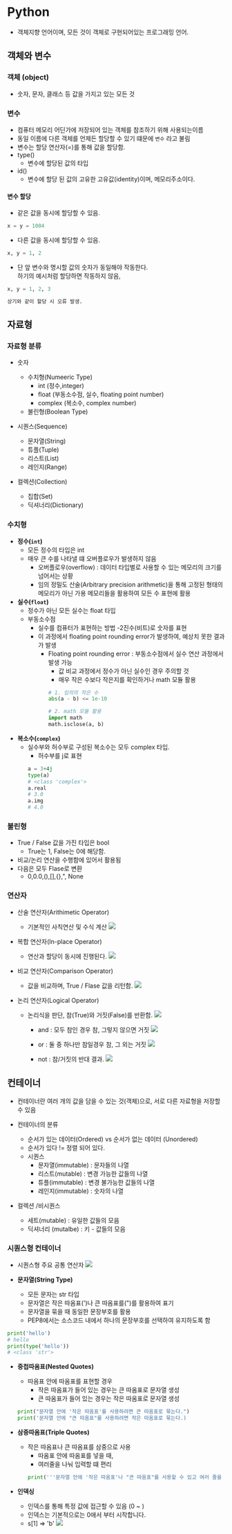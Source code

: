 # Python
  - 객체지향 언어이며, 모든 것이 객체로 구현되어있는 프로그래밍 언어.

## 객체와 변수

### 객체 (object)
  - 숫자, 문자, 클래스 등 값을 가지고 있는 모든 것

### 변수
  - 컴퓨터 메모리 어딘가에 저장되어 있는 객체를 참조하기 위해 사용되는이름
  - 동일 이름에 다른 객체를 언제든 할당할 수 있기 떄문에 `변수` 라고 불림
  - 변수는 할당 연산자(=)를 통해 값을 할당함.
  - type()
    - 변수에 할당된 값의 타입
  - id()
    - 변수에 할당 된 값의 고유한 고유값(identity)이며, 메모리주소이다.
#### 변수 할당
  - 같은 값을 동시에 할당할 수 있음.
  ``` python
  x = y = 1004
  ```

   - 다른 값을 동시에 할당할 수 있음.
  ```python
  x, y = 1, 2
  ```
  - 단 앞 변수와 명시할 값의 숫자가 동일해야 작동한다.<br>
    하기의 예시처럼 할당하면 작동하지 않음,
  ```python
  x, y = 1, 2, 3
  
  상기와 같이 할당 시 오류 발생.
  ```
## 자료형

### 자료형 분류
  - 숫자
    - 수치형(Numeeric Type)
      - int (정수,integer)
      - float (부동소수점, 실수, floating point number)
      - complex (복소수, complex number)
    - 불린형(Boolean Type)

  - 시퀀스(Sequence)
    - 문자열(String)
    - 튜플(Tuple)
    - 리스트(List)
    - 레인지(Range)
  
  - 컬렉션(Collection)
    - 집합(Set)
    - 딕셔너리(Dictionary)

### 수치형
  - **정수(`int`)**
    - 모든 정수의 타입은 int
    - 매우 큰 수를 나타낼 떄 오버플로우가 발생하지 않음
      - 오버플로우(overflow) : 데이터 타입별로 사용할 수 있는 메모리의 크기를 넘어서는 상황
      - 임의 정밀도 산술(Arbitrary precision arithmetic)을 통해 고정된 형태의 메모리가 아닌 가용 메모리들을 활용하여 모든 수 표현에 활용
  - **실수(`float`)**
    - 정수가 아닌 모든 실수는 float 타입
    - 부동소수점
      - 실수를 컴퓨터가 표현하는 방법 -2진수(비트)로 숫자를 표현
      - 이 과정에서 floating point rounding error가 발생하여, 예상치 못한 결과가 발생
        - Floating point rounding error : 부동소수점에서 실수 연산 과정에서 발생 가능
            - 값 비교 과정에서 정수가 아닌 실수인 경우 주의할 것
            - 매우 작은 수보다 작은지를 확인하거나 math 모듈 활용
            ```python
            # 1. 임의의 작은 수
            abs(a - b) <= 1e-10

            # 2. math 모듈 활용
            import math
            math.isclose(a, b)
            ```
  - **복소수(`complex`)**
    - 실수부와 허수부로 구성된 복소수는 모두 complex 타입.
      - 허수부를 j로 표현
      ```python
      a = 3+4j
      type(a)
      # <class 'complex'>
      a.real
      # 3.0
      a.img
      # 4.0
      ```
### 불린형
  - True / False 값을 가진 타입은 bool
    - True는 1, False는 0에 해당함.
  - 비교/논리 연산을 수행함에 있어서 활용됨
  - 다음은 모두 Flase로 변환
    - 0,0.0,(),[],{},", None

### 연산자
  - 산술 연산자(Arithimetic Operator)
    - 기본적인 사칙연산 및 수식 계산
  ![](/image/Operator.PNG)
  - 복합 연산자(In-place Operator)
    - 연산과 할당이 동시에 진행된다.
  ![](/image/In-place%20operator.PNG)

  - 비교 연산자(Comparison Operator)
    - 값을 비교하며, True / Flase 값을 리턴함.
  ![](/image/Comparison%20operator.PNG)

  - 논리 연산자(Logical Operator)
    - 논리식을 판단, 참(True)와 거짓(False)를 반환함.
  ![](/image/Logical%20Operator.PNG)
      
      - and : 모두 참인 경우 참, 그렇지 않으면 거짓 
      ![](/image/and.PNG)
      
      - or : 둘 중 하나만 참일경우 참, 그 외는 거짓
      ![](/image/or.PNG)

      - not : 참/거짓의 반대 결과.
      ![](/image/not.PNG)


## 컨테이너
- 컨테이너란 여러 개의 값을 담을 수 있는 것(객체)으로, 서로 다른 자료형을 저장할 수 있음
- 컨테이너의 분류
  - 순서가 있는 데이터(Ordered) vs 순서가 없는 데이터 (Unordered)
  - 순서가 있다 != 정렬 되어 있다.
  - 시퀀스
    - 문자열(immutable) : 문자들의 나열
    - 리스트(mutable) : 변경 가능한 값들의 나열
    - 튜플(immutable) : 변경 불가능한 값들의 나열
    - 레인지(immutable) : 숫자의 나열
  
- 컬렉션 /비시퀀스
    - 세트(mutable) : 유일한 값들의 모음
    - 딕셔너리 (mutalbe) : 키 - 값들의 모음

### **시퀀스형 컨테이너**
 - 시퀀스형 주요 공통 연산자
  ![](/image/Sequence%20Container.PNG)

 - **문자열(String Type)**
   - 모든 문자는 str 타입
   - 문자열은 작은 따옴표(')나 큰 따옴표를(")를 활용하여 표기
    - 문자열을 묶을 때 동일한 문장부호를 활용
    - PEP8에서는 소스코드 내에서 하나의 문장부호를 선택하여 유지하도록 함
  ```python
  print('hello')
  # hello
  print(type('hello'))
  # <class 'str'>
  ```

  - **중첩따옴표(Nested Quotes)**  
    - 따옴표 안에 따옴표를 표현할 경우
      - 작은 따옴표가 들어 있는 경우는 큰 따옴표로 문자열 생성
      - 큰 따옴표가 들어 있는 경우는 작은 따옴표로 문자열 생성
    ```python
    print("문자열 안에 '작은 따옴표'를 사용하려면 큰 따옴표로 묶는다.")
    print('문자열 안에 "큰 따옴표"를 사용하려면 작은 따옴표로 묶는다.)
    ```

  - **삼중따옴표(Triple Quotes)**
    - 작은 따옴표나 큰 따옴표를 삼중으로 사용
      - 따옴표 안에 따옴표를 넣을 때,
      - 여러줄을 나눠 입력할 떄 편리
      ```python
      print('''문자열 안에 '작은 따옴표'나 "큰 따옴표"를 사용할 수 있고 여러 줄을 사용할 때도 편리하다.''')
      ```

  - **인덱싱**
    - 인덱스를 통해 특정 값에 접근할 수 있음 (0 ~ )
    - 인덱스는 기본적으로는 0애서 부터 시작합니다.
    - s[1] => 'b'
  ![](/image/index.PNG)